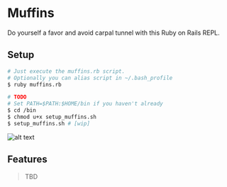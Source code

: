 # Muffins
Do yourself a favor and avoid carpal tunnel with this Ruby on Rails REPL.

## Setup
```bash
# Just execute the muffins.rb script.
# Optionally you can alias script in ~/.bash_profile
$ ruby muffins.rb

# TODO
# Set PATH=$PATH:$HOME/bin if you haven't already
$ cd /bin
$ chmod u+x setup_muffins.sh
$ setup_muffins.sh # [wip]
```

![alt text](https://i.imgur.com/OVWl0fe.png)

## Features
>TBD